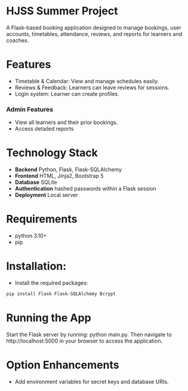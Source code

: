 # HJSS Summer Project

A Flask-based booking application designed to manage bookings, user accounts, timetables, attendance, reviews, and reports for learners and coaches.

# Features
- Timetable & Calendar: View and manage schedules easily.
- Reviews & Feedback: Learners can leave reviews for sessions.
- Login system: Learner can create profiles.

### Admin Features
- View all learners and their prior bookings.
- Access detailed reports

# Technology Stack
- **Backend** Python, Flask, Flask-SQLAlchemy
- **Frontend** HTML, Jinja2, Bootstrap 5
- **Database** SQLite
- **Authentication** hashed passwords within a Flask session
- **Deployment** Local server

# Requirements

- python 3.10+
- pip

# Installation: 
- Install the required packages:
```bash
pip install Flask Flask-SQLAlchemy Bcrypt
```
# Running the App
Start the Flask server by running:
python main.py.
Then navigate to http://localhost:5000 in your browser to access the application.

# Option Enhancements
- Add environment variables for secret keys and database URIs.




